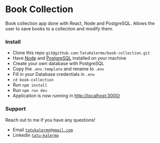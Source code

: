 # Book Collection

Book collection app done with React, Node and PostgreSQL. Allows the user to save books to a collection and modify them.

### Install

- Clone this repo `git@github.com:TatuKalermo/book-collection.git`
- Have [Node](https://nodejs.org/en/) and [PostgreSQL](https://www.postgresql.org/) installed on your machine
- Create your own database with PostgreSQL
- Copy the `.env.template` and rename to `.env`
- Fill in your Database credentials in `.env`
- `cd book-collection`
- Run `npm install`
- Run `npm run dev`
- Application is now running in [http://localhost:3000/](http://localhost:3000/)

### Support

Reach out to me if you have any questions!

- Email [`tatukalermo@gmail.com`](tatukalermo@gmail.com)
- Linkedin [`tatu-kalermo`](https://www.linkedin.com/in/tatu-kalermo-07079912a/)
